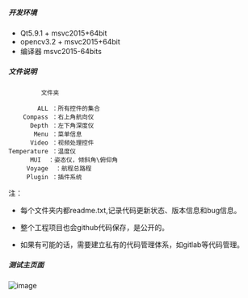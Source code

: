 ﻿##### 开发环境
* Qt5.9.1 + msvc2015+64bit
* opencv3.2 + msvc2015+64bit
* 编译器 msvc2015-64bits

##### 文件说明
			 
			 文件夹

		    ALL ：所有控件的集合
		Compass ：右上角航向仪
		  Depth ：左下角深度仪
		   Menu ：菜单信息
		  Video ：视频处理控件
    Temperature ：温度仪
	      MUI  ：姿态仪，倾斜角\俯仰角
		 Voyage  ：航程总路程
		 Plugin	：插件系统

注：
* 每个文件夹内都readme.txt,记录代码更新状态、版本信息和bug信息。
	
* 整个工程项目也会github代码保存，是公开的。
	
* 如果有可能的话，需要建立私有的代码管理体系，如gitlab等代码管理。

##### 测试主页面

![image](https://github.com/qbingx/QBX_Widget/blob/2018.5.4/Resource/mainpage.jpg)